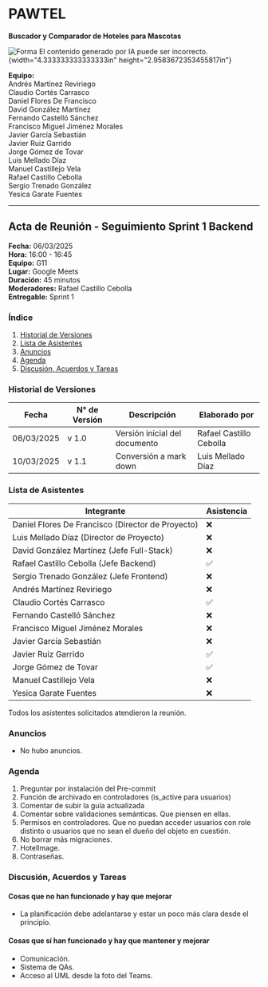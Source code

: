 # PAWTEL  
**Buscador y Comparador de Hoteles para Mascotas**

![Forma El contenido generado por IA puede ser incorrecto.](/media/image2.png){width="4.333333333333333in" height="2.9583672353455817in"}

**Equipo:**  
Andrés Martínez Reviriego  
Claudio Cortés Carrasco  
Daniel Flores De Francisco  
David González Martínez  
Fernando Castelló Sánchez  
Francisco Miguel Jiménez Morales  
Javier García Sebastián  
Javier Ruiz Garrido  
Jorge Gómez de Tovar  
Luis Mellado Díaz  
Manuel Castillejo Vela  
Rafael Castillo Cebolla  
Sergio Trenado González  
Yesica Garate Fuentes  

---

## Acta de Reunión - Seguimiento Sprint 1 Backend  
**Fecha:** 06/03/2025  
**Hora:** 16:00 - 16:45  
**Equipo:** G11  
**Lugar:** Google Meets  
**Duración:** 45 minutos  
**Moderadores:** Rafael Castillo Cebolla  
**Entregable:** Sprint 1

### Índice
1. [Historial de Versiones](#historial-de-versiones)
2. [Lista de Asistentes](#lista-de-asistentes)
3. [Anuncios](#anuncios)
4. [Agenda](#agenda)
5. [Discusión, Acuerdos y Tareas](#discusión-acuerdos-y-tareas)

### Historial de Versiones
| Fecha       | N° de Versión | Descripción               | Elaborado por           |
|-------------|---------------|---------------------------|-------------------------|
| 06/03/2025  | v 1.0         | Versión inicial del documento | Rafael Castillo Cebolla |
| 10/03/2025  | v 1.1         | Conversión a mark down | Luis Mellado Díaz |


### Lista de Asistentes
| Integrante                                | Asistencia |
|-------------------------------------------|------------|
| Daniel Flores De Francisco (Director de Proyecto) | ❌         |
| Luis Mellado Díaz (Director de Proyecto)  | ❌         |
| David González Martínez (Jefe Full-Stack) | ❌         |
| Rafael Castillo Cebolla (Jefe Backend)    | ✅         |
| Sergio Trenado González (Jefe Frontend)   | ❌         |
| Andrés Martínez Reviriego                 | ❌         |
| Claudio Cortés Carrasco                   | ✅         |
| Fernando Castelló Sánchez                 | ❌         |
| Francisco Miguel Jiménez Morales          | ❌         |
| Javier García Sebastián                   | ❌         |
| Javier Ruiz Garrido                       | ✅         |
| Jorge Gómez de Tovar                      | ✅         |
| Manuel Castillejo Vela                    | ❌         |
| Yesica Garate Fuentes                     | ❌         |

Todos los asistentes solicitados atendieron la reunión.

### Anuncios
- No hubo anuncios.

### Agenda
1. Preguntar por instalación del Pre-commit
2. Función de archivado en controladores (is_active para usuarios)
3. Comentar de subir la guía actualizada
4. Comentar sobre validaciones semánticas. Que piensen en ellas.
5. Permisos en controladores. Que no puedan acceder usuarios con role distinto o usuarios que no sean el dueño del objeto en cuestión.
6. No borrar más migraciones.
7. HotelImage.
8. Contraseñas.

### Discusión, Acuerdos y Tareas
#### Cosas que no han funcionado y hay que mejorar
- La planificación debe adelantarse y estar un poco más clara desde el principio.

#### Cosas que sí han funcionado y hay que mantener y mejorar
- Comunicación.
- Sistema de QAs.
- Acceso al UML desde la foto del Teams.
